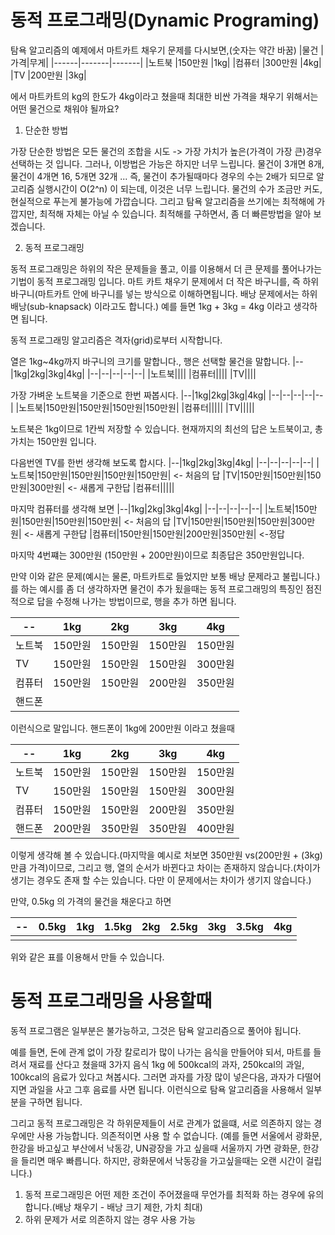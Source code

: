 # 동적 프로그래밍(Dynamic Programing)

탐욕 알고리즘의 예제에서 마트카트 채우기 문제를 다시보면,(숫자는 약간 바꿈)
|물건 |가격|무게|
|------|-------|-------|
|노트북 |150만원 |1kg|
|컴퓨터 |300만원 |4kg|
|TV     |200만원 |3kg|

에서 마트카트의 kg의 한도가 4kg이라고 쳤을때 최대한 비싼 가격을 채우기 위해서는 어떤 물건으로 채워야 될까요?

1. 단순한 방법

가장 단순한 방법은 모든 물건의 조합을 시도 -> 가장 가치가 높은(가격이 가장 큰)경우 선택하는 것 입니다.
그러나, 이방법은 가능은 하지만 너무 느립니다. 물건이 3개면 8개, 물건이 4개면 16, 5개면 32개 ... 즉, 물건이 추가될때마다 경우의 수는 2배가 되므로 알고리즘 실행시간이 O(2^n) 이 되는데, 이것은 너무 느립니다.
물건의 수가 조금만 커도, 현실적으로 푸는게 불가능에 가깝습니다.
그리고 탐욕 알고리즘을 쓰기에는 최적해에 가깝지만, 최적해 자체는 아닐 수 있습니다. 최적해를 구하면서, 좀 더 빠른방법을 알아 보겠습니다.

2. 동적 프로그래밍

동적 프로그래밍은 하위의 작은 문제들을 풀고, 이를 이용해서 더 큰 문제를 풀어나가는 기법이 동적 프로그래밍 입니다.
마트 카트 채우기 문제에서 더 작은 바구니를, 즉 하위 바구니(마트카트 안에 바구니를 넣는 방식으로 이해하면됩니다. 배낭 문제에서는 하위배낭(sub-knapsack) 이라고도 합니다.)
예를 들면 1kg + 3kg = 4kg 이라고 생각하면 됩니다.

동적 프로그래밍 알고리즘은 격자(grid)로부터 시작합니다.

 열은 1kg~4kg까지 바구니의 크기를 말합니다., 행은 선택할 물건을 말합니다.
|--|1kg|2kg|3kg|4kg|
|--|--|--|--|--|
|노트북||||
|컴퓨터||||
|TV||||


가장 가벼운 노트북을 기준으로 한번 짜봅시다.
|--|1kg|2kg|3kg|4kg|
|--|--|--|--|--|
|노트북|150만원|150만원|150만원|150만원|
|컴퓨터|||||
|TV|||||


노트북은 1kg이므로 1칸씩 저장할 수 있습니다.
현재까지의 최선의 답은 노트북이고, 총 가치는 150만원 입니다.

다음번엔 TV를 한번 생각해 보도록 합시다.
|--|1kg|2kg|3kg|4kg|
|--|--|--|--|--|
|노트북|150만원|150만원|150만원|150만원| <- 처음의 답
|TV|150만원|150만원|150만원|300만원| <- 새롭게 구한답
|컴퓨터|||||


마지막 컴퓨터를 생각해 보면
|--|1kg|2kg|3kg|4kg|
|--|--|--|--|--|
|노트북|150만원|150만원|150만원|150만원| <- 처음의 답
|TV|150만원|150만원|150만원|300만원| <- 새롭게 구한답
|컴퓨터|150만원|150만원|200만원|350만원| <-정답

마지막 4번쨰는 300만원 (150만원 + 200만원)이므로 최종답은 350만원입니다.

만약 이와 같은 문제(예시는 물론, 마트카트로 들었지만 보통 배낭 문제라고 불립니다.)를 하는 예시를 좀 더 생각하자면
물건이 추가 됬을때는 동적 프로그래밍의 특징인 점진적으로 답을 수정해 나가는 방법이므로, 행을 추가 하면 됩니다.

|--|1kg|2kg|3kg|4kg|
|--|--|--|--|--|
|노트북|150만원|150만원|150만원|150만원|
|TV|150만원|150만원|150만원|300만원|
|컴퓨터|150만원|150만원|200만원|350만원|
|핸드폰|||||

이런식으로 말입니다. 핸드폰이 1kg에 200만원 이라고 쳤을때

|--|1kg|2kg|3kg|4kg|
|--|--|--|--|--|
|노트북|150만원|150만원|150만원|150만원|
|TV|150만원|150만원|150만원|300만원|
|컴퓨터|150만원|150만원|200만원|350만원|
|핸드폰|200만원|350만원|350만원|400만원|

이렇게 생각해 볼 수 있습니다.(마지막을 예시로 처보면 350만원 vs(200만원 + (3kg)만큼 가격)이므로,
그리고 행, 열의 순서가 바뀐다고 차이는 존재하지 않습니다.(차이가 생기는 경우도 존재 할 수는 있습니다. 다만 이 문제에서는 차이가 생기지 않습니다.)

만약, 0.5kg 의 가격의 물건을 채운다고 하면

|--|0.5kg|1kg|1.5kg|2kg|2.5kg|3kg|3.5kg|4kg|
|--|--|--|--|--|--|--|--|--|
|  |  |  |  |  |  |  |  |  |


위와 같은 표를 이용해서 만들 수 있습니다.

# 동적 프로그래밍을 사용할때

동적 프로그램은 일부분은 불가능하고, 그것은 탐욕 알고리즘으로 풀어야 됩니다.

예를 들면, 돈에 관계 없이 가장 칼로리가 많이 나가는 음식을 만들어야 되서, 마트를 들려서 재료를 산다고 쳤을때
3가지 음식 1kg 에 500kcal의 과자, 250kcal의 과일, 100kcal의 음료가 있다고 쳐봅시다.
그러면 과자를 가장 많이 넣은다음, 과자가 다떨어지면 과일을 사고 그후 음료를 사면 됩니다. 이런식으로 탐욕 알고리즘을 사용해서 일부분을 구하면 됩니다.

그리고 동적 프로그래밍은 각 하위문제들이 서로 관계가 없을떄, 서로 의존하지 않는 경우에만 사용 가능합니다. 의존적이면 사용 할 수 없습니다.
(예를 들면 서울에서 광화문, 한강을 바고싶고 부산에서 낙동강, UN광장을 가고 싶을때 서울까지 가면 광화문, 한강을 들리면 매우 빠릅니다. 하지만, 광화문에서 낙동강을 가고싶을때는 오랜 시간이 걸립니다.)

1. 동적 프로그래밍은 어떤 제한 조건이 주어졌을때 무언가를 최적화 하는 경우에 유의합니다.(배낭 채우기 - 배낭 크기 제한, 가치 최대)
2. 하위 문제가 서로 의존하지 않는 경우 사용 가능
